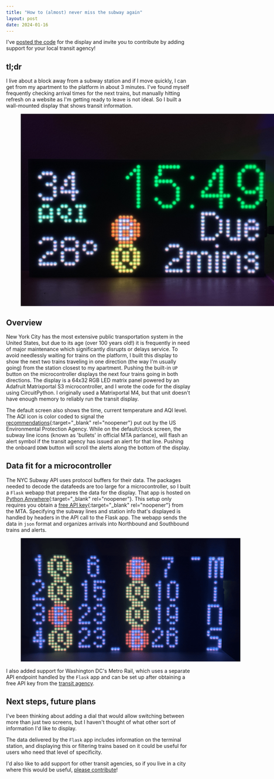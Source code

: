 ```yaml
---
title: "How to (almost) never miss the subway again"
layout: post
date: 2024-01-16
---
```

I've [posted the code](https://github.com/benarnav/arrivals-board) for the display and invite you to contribute by adding support for your local transit agency!

## tl;dr
I live about a block away from a subway station and if I move quickly, I can get from my apartment to the platform in about 3 minutes. I've found myself frequently checking arrival times for the next trains, but manually hitting refresh on a website as I'm getting ready to leave is not ideal. So I built a wall-mounted display that shows transit information.
<figure style="text-align: center;">
    <img style="max-width: 700px;" src="/assets/img/arrivals_default.jpeg" alt="default screen for arrivals display" />
  <figcaption></figcaption>
</figure>

## Overview

New York City has the most extensive public transportation system in the United States, but due to its age (over 100 years old!) it is frequently in need of major maintenance which significantly disrupts or delays service. To avoid needlessly waiting for trains on the platform, I built this display to show the next two trains traveling in one direction (the way I'm usually going) from the station closest to my apartment. Pushing the built-in `UP` button on the microcontroller displays the next four trains going in both directions. The display is a 64x32 RGB LED matrix panel powered by an Adafruit Matrixportal S3 microcontroller, and I wrote the code for the display using CircuitPython. I originally used a Matrixportal M4, but that unit doesn't have enough memory to reliably run the transit display.

The default screen also shows the time, current temperature and AQI level. The AQI icon is color coded to signal the [recommendations](https://www.airnow.gov){:target="_blank" rel="noopener"} put out by the US Environmental Protection Agency. While on the default/clock screen, the subway line icons (known as 'bullets' in official MTA parlance), will flash an alert symbol if the transit agency has issued an alert for that line. Pushing the onboard `DOWN` button will scroll the alerts along the bottom of the display.

## Data fit for a microcontroller
The NYC Subway API uses protocol buffers for their data. The packages needed to decode the datafeeds are too large for a microcontroller, so I built a `Flask` webapp that prepares the data for the display. That app is hosted on [Python Anywhere](www.pythonanywhere.com){:target="_blank" rel="noopener"}. This setup only requires you obtain a [free API key](https://new.mta.info/developers){:target="_blank" rel="noopener"} from the MTA. Specifying the subway lines and station info that's displayed is handled by headers in the API call to the Flask app. The webapp sends the data in `json` format and organizes arrivals into Northbound and Southbound trains and alerts.  

<figure style="text-align: center;">
    <img style="max-width: 700px;" src="/assets/img/arrivals_board.gif" alt="expanded arrivals screen" />
  <figcaption></figcaption>
</figure>

I also added support for Washington DC's Metro Rail, which uses a separate API endpoint handled by the `Flask` app and can be set up after obtaining a free API key from the [transit agency](https://developer.wmata.com).


## Next steps, future plans
I've been thinking about adding a dial that would allow switching between more than just two screens, but I haven't thought of what other sort of information I'd like to display.

The data delivered by the `Flask` app includes information on the terminal station, and displaying this or filtering trains based on it could be useful for users who need that level of specificity. 

I'd also like to add support for other transit agencies, so if you live in a city where this would be useful, [please contribute](https://github.com/benarnav/arrivals-board)!